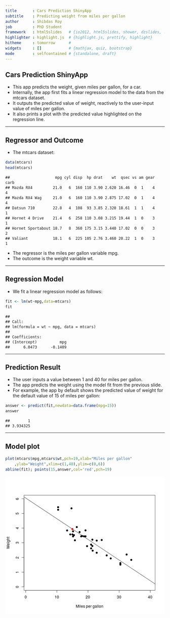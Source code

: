 ```yaml
---
title       : Cars Prediction ShinyApp
subtitle    : Predicting weight from miles per gallon
author      : Shibdas Roy
job         : PhD Student
framework   : html5slides   # {io2012, html5slides, shower, dzslides, ...}
highlighter : highlight.js  # {highlight.js, prettify, highlight}
hitheme     : tomorrow      # 
widgets     : []            # {mathjax, quiz, bootstrap}
mode        : selfcontained # {standalone, draft}
---
```


## Cars Prediction ShinyApp

- This app predicts the weight, given miles per gallon, for a car.
- Internally, the app first fits a linear regression model to the 
data from the mtcars dataset.
- It outputs the predicted value of weight, reactively to the 
user-input value of miles per gallon.
- It also prints a plot with the predicted value highlighted on 
the regression line.

---

## Regressor and Outcome

- The mtcars dataset:


```r
data(mtcars)
head(mtcars)
```

```
##                    mpg cyl disp  hp drat    wt  qsec vs am gear carb
## Mazda RX4         21.0   6  160 110 3.90 2.620 16.46  0  1    4    4
## Mazda RX4 Wag     21.0   6  160 110 3.90 2.875 17.02  0  1    4    4
## Datsun 710        22.8   4  108  93 3.85 2.320 18.61  1  1    4    1
## Hornet 4 Drive    21.4   6  258 110 3.08 3.215 19.44  1  0    3    1
## Hornet Sportabout 18.7   8  360 175 3.15 3.440 17.02  0  0    3    2
## Valiant           18.1   6  225 105 2.76 3.460 20.22  1  0    3    1
```

- The regressor is the miles per gallon variable mpg.
- The outcome is the weight variable wt.

---

## Regression Model

- We fit a linear regression model as follows:


```r
fit <- lm(wt~mpg,data=mtcars)
fit
```

```
## 
## Call:
## lm(formula = wt ~ mpg, data = mtcars)
## 
## Coefficients:
## (Intercept)          mpg  
##      6.0473      -0.1409
```

---

## Prediction Result

- The user inputs a value between 1 and 40 for miles per gallon.
- The app predicts the weight using the model fit from the previous slide.
- For example, the app by default shows the predicted value of weight for 
the default value of 15 of miles per gallon:


```r
answer <- predict(fit,newdata=data.frame(mpg=15))
answer
```

```
##        1 
## 3.934325
```

---

## Model plot


```r
plot(mtcars$mpg,mtcars$wt,pch=19,xlab="Miles per gallon"
    ,ylab="Weight",xlim=c(1,40),ylim=c(0,6))
abline(fit); points(15,answer,col='red',pch=19)
```

![plot of chunk plot](assets/fig/plot-1.png) 
